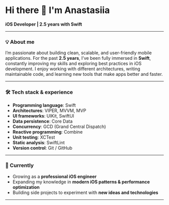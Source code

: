 # Hi there 🍃 I'm Anastasiia  

**iOS Developer | 2.5 years with Swift**  

---

### 💡 About me  
I’m passionate about building clean, scalable, and user-friendly mobile applications. For the past **2.5 years**, I’ve been fully immersed in **Swift**, constantly improving my skills and exploring best practices in iOS development. I enjoy working with different architectures, writing maintainable code, and learning new tools that make apps better and faster.  

---

### 🛠 Tech stack & experience  

- **Programming language**: Swift  
- **Architectures**: VIPER, MVVM, MVP  
- **UI frameworks**: UIKit, SwiftUI  
- **Data persistence**: Core Data  
- **Concurrency**: GCD (Grand Central Dispatch)  
- **Reactive programming**: Combine  
- **Unit testing**: XCTest  
- **Static analysis**: SwiftLint  
- **Version control**: Git / GitHub  

---

### 🌱 Currently  
- Growing as a **professional iOS engineer**  
- Expanding my knowledge in **modern iOS patterns & performance optimization**  
- Building side projects to experiment with **new ideas and technologies**  

---

